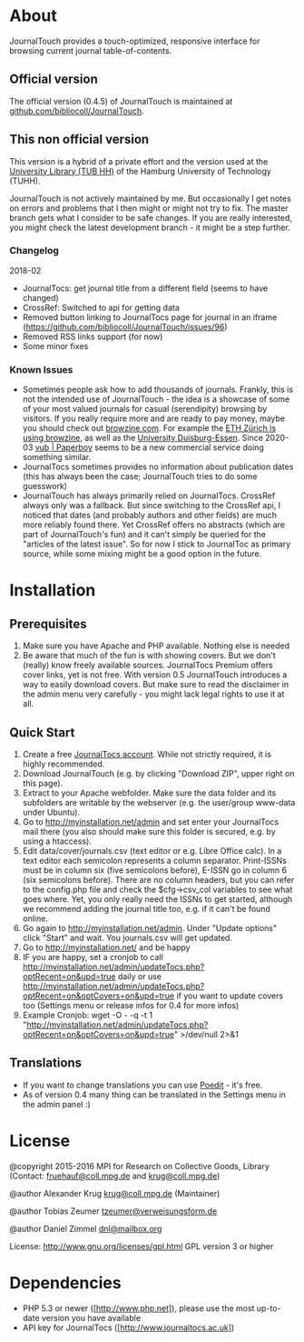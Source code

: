 # About
JournalTouch provides a touch-optimized, responsive interface for browsing current journal table-of-contents.

## Official version
The official version (0.4.5) of JournalTouch is maintained at [github.com/bibliocoll/JournalTouch](https://github.com/bibliocoll/JournalTouch).

## This non official version
This version is a hybrid of a private effort and the version used at the [University Library (TUB HH)](http://www.tub.tuhh.de/) of the Hamburg University of Technology (TUHH).

JournalTouch is not actively maintained by me. But occasionally I get notes on errors and problems that I then might or might not try to fix. The master branch gets what I consider to be safe changes. If you are really interested, you might check the latest development branch - it might be a step further.

### Changelog
2018-02
* JournalTocs: get journal title from a different field (seems to have changed)
* CrossRef: Switched to api for getting data
* Removed button linking to JournalTocs page for journal in an iframe (https://github.com/bibliocoll/JournalTouch/issues/96)
* Removed RSS links support (for now)
* Some minor fixes

### Known Issues
* Sometimes people ask how to add thousands of journals. Frankly, this is not the intended use of JournalTouch - the idea is a showcase of some of your most valued journals for casual (serendipity) browsing by visitors. If you really require more and are ready to pay money, maybe you should check out [browzine.com](https://browzine.com/). For example the [ETH Zürich is using browzine](https://www.ethz.ch/studierende/de/news/studierenden-news/2017/01/browzine-das-tool-zur-intuitiven-zeitschriftenrecherche.html), as well as the [University Duisburg-Essen](https://www.uni-due.de/ub/browzine.php). Since 2020-03 [vub | Paperboy](https://www.vubpaperboy.de) seems to be a new commercial service doing something similar.
* JournalTocs sometimes provides no information about publication dates (this has always been the case; JournalTouch tries to do some guesswork)
* JournalTouch has always primarily relied on JournalTocs. CrossRef always only was a fallback. But since switching to the CrossRef api, I noticed that dates (and probably authors and other fields) are much more reliably found there. Yet CrossRef offers no abstracts (which are part of JournalTouch's fun) and it can't simply be queried for the "articles of the latest issue". So for now I stick to JournalToc as primary source, while some mixing might be a good option in the future.



# Installation
## Prerequisites
1. Make sure you have Apache and PHP available. Nothing else is needed
2. Be aware that much of the fun is with showing covers. But we don't (really) know freely available sources. JournalTocs Premium offers cover links, yet is not free. With version 0.5 JournalTouch introduces a way to easily download covers. But make sure to read the disclaimer in the admin menu very carefully - you might lack legal rights to use it at all.

## Quick Start
1. Create a free [JournalTocs account](http://www.journaltocs.ac.uk/index.php?action=register). While not strictly required, it is highly recommended.
2. Download JournalTouch (e.g. by clicking "Download ZIP", upper right on this page).
3. Extract to your Apache webfolder. Make sure the data folder and its subfolders are writable by the webserver (e.g. the user/group www-data under Ubuntu).
4. Go to http://myinstallation.net/admin and set enter your JournalTocs mail there (you also should make sure this folder is secured, e.g. by using a htaccess).
5. Edit data/cover/journals.csv (text editor or e.g. Libre Office calc). In a text editor each semicolon represents a column separator. Print-ISSNs must be in column six (five semicolons before), E-ISSN go in column 6 (six semicolons before). There are no column headers, but you can refer to the config.php file and check the $cfg->csv_col variables to see what goes where. Yet, you only really need the ISSNs to get started, although we recommend adding the journal title too, e.g. if it can't be found online.
6. Go again to http://myinstallation.net/admin. Under "Update options" click "Start" and wait. You journals.csv will get updated.
7. Go to http://myinstallation.net/ and be happy
8. IF you are happy, set a cronjob to call http://myinstallation.net/admin/updateTocs.php?optRecent=on&upd=true daily or use http://myinstallation.net/admin/updateTocs.php?optRecent=on&optCovers=on&upd=true if you want to update covers too (Settings menu or release infos for 0.4 for more infos)
  1. Example Cronjob: wget -O - -q -t 1 "http://myinstallation.net/admin/updateTocs.php?optRecent=on&optCovers=on&upd=true" >/dev/null 2>&1

## Translations
- If you want to change translations you can use [Poedit](https://poedit.net/) - it's free.
- As of version 0.4 many thing can be translated in the Settings menu in the admin panel :)

# License
@copyright 2015-2016 MPI for Research on Collective Goods, Library
(Contact: fruehauf@coll.mpg.de and krug@coll.mpg.de)

@author Alexander Krug <krug@coll.mpg.de> (Maintainer)

@author Tobias Zeumer <tzeumer@verweisungsform.de>

@author Daniel Zimmel <dnl@mailbox.org>

License: http://www.gnu.org/licenses/gpl.html GPL version 3 or higher

# Dependencies
- PHP 5.3 or newer ([http://www.php.net]), please use the most up-to-date version you have available
- API key for JournalTocs ([http://www.journaltocs.ac.uk])
